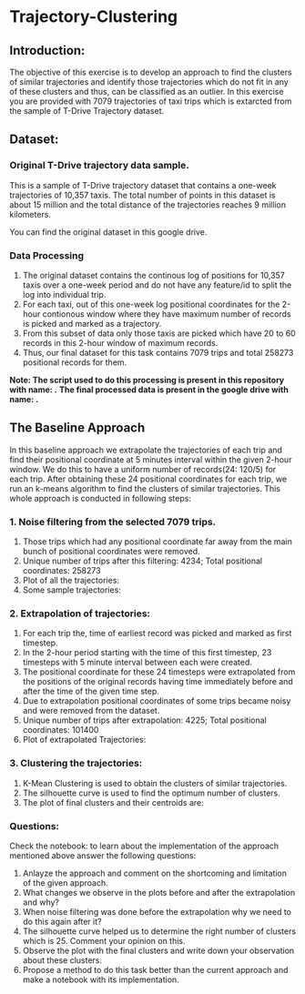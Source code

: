 # Trajectory-Clustering

## Introduction:
The objective of this exercise is to develop an approach to find the clusters of similar trajectories and identify those trajectories which do not fit in any of these clusters and thus, can be classified as an outlier.
In this exercise you are provided with 7079 trajectories of taxi trips which is extarcted from the sample of T-Drive Trajectory dataset.

## Dataset:
### Original T-Drive trajectory data sample.
This is a sample of T-Drive trajectory dataset that contains a one-week trajectories of 10,357 taxis. The total number of points in this dataset is about 15 million and the total distance of the trajectories reaches 9 million kilometers.

You can find the original dataset in this google drive.

### Data Processing
1. The original dataset contains the continous log of positions for 10,357 taxis over a one-week period and do not have any feature/id to split the log into individual trip.
2. For each taxi, out of this one-week log positional coordinates for the 2-hour contionous window where they have maximum number of records is picked and marked as a trajectory. 
3. From this subset of data only those taxis are picked which have 20 to 60 records in this 2-hour window of maximum records.
4. Thus, our final dataset for this task contains 7079 trips and total 258273 positional records for them.

**Note: The script used to do this processing is present in this repository with name: .**
**The final processed data is present in the google drive with name: .**

## The Baseline Approach
In this baseline approach we extrapolate the trajectories of each trip and find their positional coordinate at 5 minutes interval within the given 2-hour window. We do this to have a uniform number of records(24: 120/5) for each trip. After obtaining these 24 positional coordinates for each trip, we run an k-means algorithm to find the clusters of similar trajectories.
This whole approach is conducted in following steps:

### 1. Noise filtering from the selected 7079 trips.
1. Those trips which had any positional coordinate far away from the main bunch of positional coordinates were removed.
2. Unique number of trips after this filtering: 4234; Total positional coordinates: 258273
3. Plot of all the trajectories:
4. Some sample trajectories:
  
### 2. Extrapolation of trajectories:
1. For each trip the, time of earliest record was picked and marked as first timestep.
2. In the 2-hour period starting with the time of this first timestep, 23 timesteps with 5 minute interval between each were created.
3. The positional coordinate for these 24 timesteps were extrapolated from the positions of the original records having time immediately before and after the time of the given time step.
4. Due to extrapolation positional coordinates of some trips became noisy and were removed from the dataset.
5. Unique number of trips after extrapolation: 4225; Total positional coordinates: 101400
6. Plot of extrapolated Trajectories:


### 3. Clustering the trajectories:
1. K-Mean Clustering is used to obtain the clusters of similar trajectories.
2. The silhouette curve is used to find the optimum  number of clusters.
3. The plot of final clusters and their centroids are:


### Questions:

Check the notebook: to learn about the implementation of the approach mentioned above answer the following questions:

1. Anlayze the approach and comment on the shortcoming and limitation of the given approach.
2. What changes we observe in the plots before and after the extrapolation and why?
3. When noise filtering was done before the extrapolation why we need to do this again after it?
4. The silhouette curve helped us to determine the right number of clusters which is 25. Comment your opinion on this.
5. Observe the plot with the final clusters and write down your observation about these clusters.
6. Propose a method to do this task better than the current approach and make a notebook with its implementation.


